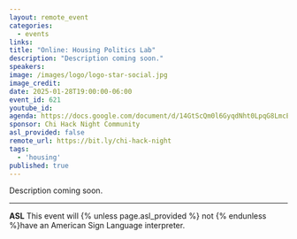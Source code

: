 ```yaml
---
layout: remote_event
categories:
  - events
links: 
title: "Online: Housing Politics Lab"
description: "Description coming soon."
speakers:
image: /images/logo/logo-star-social.jpg
image_credit:
date: 2025-01-28T19:00:00-06:00
event_id: 621
youtube_id:
agenda: https://docs.google.com/document/d/14GtScQm0l6GyqdNht0LpqG8LmcEF7i3COjNJ06PaTj8/edit#
sponsor: Chi Hack Night Community
asl_provided: false
remote_url: https://bit.ly/chi-hack-night
tags: 
  - 'housing'
published: true
---
```


Description coming soon.

---

**ASL** This event will {% unless page.asl_provided %} not {% endunless %}have an American Sign Language interpreter.
